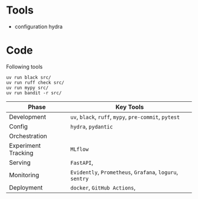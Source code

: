 

# Tools
- configuration
    hydra



# Code
Following tools 
```
uv run black src/
uv run ruff check src/
uv run mypy src/
uv run bandit -r src/
```



| Phase               | Key Tools                                                |
| ------------------- | -------------------------------------------------------- |
| Development         | `uv`, `black`, `ruff`, `mypy`, `pre-commit`, `pytest`    |
| Config              | `hydra`, `pydantic`                                      |
| Orchestration       |                                   |
| Experiment Tracking | `MLflow`                                                 |
| Serving             | `FastAPI`,                             |
| Monitoring          | `Evidently`, `Prometheus`, `Grafana`, `loguru`, `sentry` |
| Deployment          | `docker`, `GitHub Actions`,                   |

